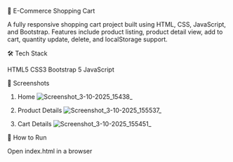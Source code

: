 🛒 E-Commerce Shopping Cart

A fully responsive shopping cart project built using HTML, CSS, JavaScript, and Bootstrap.
Features include product listing, product detail view, add to cart, quantity update, delete, and localStorage support.

🛠️ Tech Stack

HTML5
CSS3
Bootstrap 5
JavaScript


📸 Screenshots

1. Home
![Screenshot_3-10-2025_15438_](https://github.com/user-attachments/assets/6477b179-b675-4b59-b621-bb98bcd212ee)

2. Product Details
![Screenshot_3-10-2025_155537_](https://github.com/user-attachments/assets/14d38f41-a325-4f14-b06b-b92713bf4b74)

3. Cart Details
![Screenshot_3-10-2025_155451_](https://github.com/user-attachments/assets/8aa3dead-53c4-4eaf-9694-777c458e60d8)

🚀 How to Run

Open index.html in a browser
